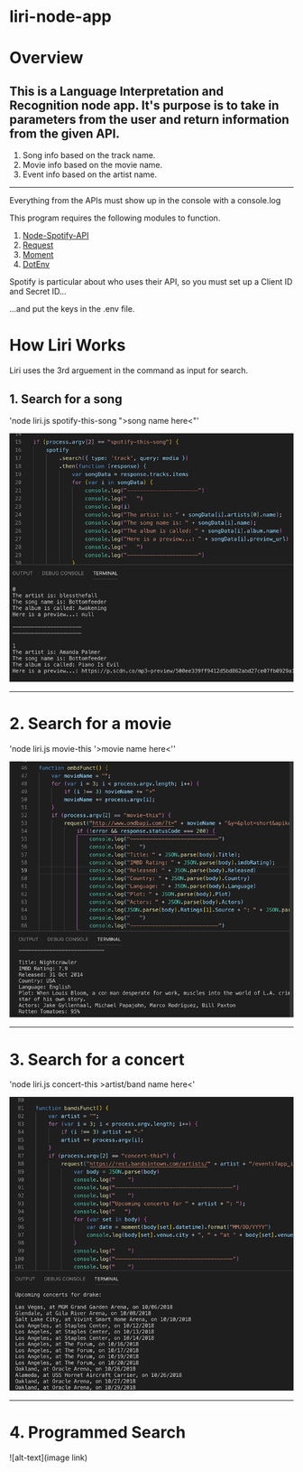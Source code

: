 # liri-node-app


# Overview

## This is a Language Interpretation and Recognition node app. It's purpose is to take in parameters from the user and return information from the given API.

1. Song info based on the track name.
2. Movie info based on the movie name.
3. Event info based on the artist name.
---
Everything from the APIs must show up in the console with a console.log

This program requires the following modules to function.


1. [Node-Spotify-API](https://www.npmjs.com/package/node-spotify-api)
2. [Request](https://www.npmjs.com/package/request)
3. [Moment](https://www.npmjs.com/package/moment)
4. [DotEnv](https://www.npmjs.com/package/dotenv)


Spotify is particular about who uses their API, so you must set up a Client ID and Secret ID...


...and put the keys in the .env file.



# How Liri Works

Liri uses the 3rd arguement in the command as input for search.

## 1. Search for a song

'node liri.js spotify-this-song ">song name here<"'

    
![alt-text](images/spotify.jpg)


---



# 2. Search for a movie

'node liri.js movie-this '>movie name here<''


![alt-text](images/ombd.jpg)


---


# 3. Search for a concert

'node liri.js concert-this >artist/band name here<'


![alt-text](images/concert.jpg)


---


# 4. Programmed Search


![alt-text](image link)





